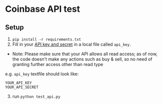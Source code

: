 # Coinbase API test

## Setup
1. `pip install -r requirements.txt`
2. Fill in your [API key and secret](https://support.coinbase.com/customer/portal/articles/1914910-how-can-i-generate-api-keys-for-my-merchant-account-) in a local file called `api_key`.

* Note: Please make sure that your API allows all read access; as of now, the code doesn't make any actions such as buy & sell, so no need of granting further access other than read type 

e.g. `api_key` textfile should look like:
```
YOUR_API_KEY
YOUR_API_SECRET
```
3. run `python test_api.py`
